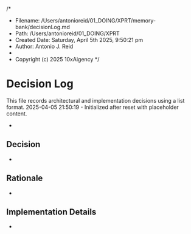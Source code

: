 /*
 * Filename: /Users/antonioreid/01_DOING/XPRT/memory-bank/decisionLog.md
 * Path: /Users/antonioreid/01_DOING/XPRT
 * Created Date: Saturday, April 5th 2025, 9:50:21 pm
 * Author: Antonio J. Reid
 *
 * Copyright (c) 2025 10xAigency
 */

# Decision Log

This file records architectural and implementation decisions using a list format.
2025-04-05 21:50:19 - Initialized after reset with placeholder content.

*

## Decision

*

## Rationale

*

## Implementation Details

*